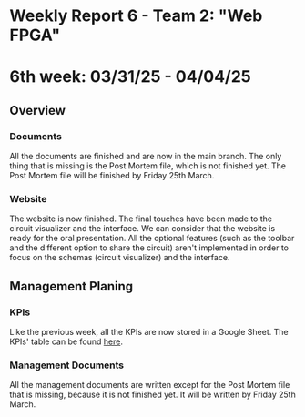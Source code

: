 # Weekly Report 6 - Team 2: "Web FPGA"

# 6th week: 03/31/25 - 04/04/25

## Overview

### Documents

All the documents are finished and are now in the main branch. The only thing that is missing is the Post Mortem file, which is not finished yet. The Post Mortem file will be finished by Friday 25th March.

### Website

The website is now finished. The final touches have been made to the circuit visualizer and the interface. We can consider that the website is ready for the oral presentation. All the optional features (such as the toolbar and the different option to share the circuit) aren't implemented in order to focus on the schemas (circuit visualizer) and the interface.

## Management Planing

### KPIs

Like the previous week, all the KPIs are now stored in a Google Sheet. The KPIs' table can be found [here](https://docs.google.com/spreadsheets/d/1IzNeeq6BHiJQUQX-DqInGMWjPvM-9AiJ3GWgXlKIHhs/edit?usp=sharing).

### Management Documents

All the management documents are written except for the Post Mortem file that is missing, because it is not finished yet. It will be written by Friday 25th March.